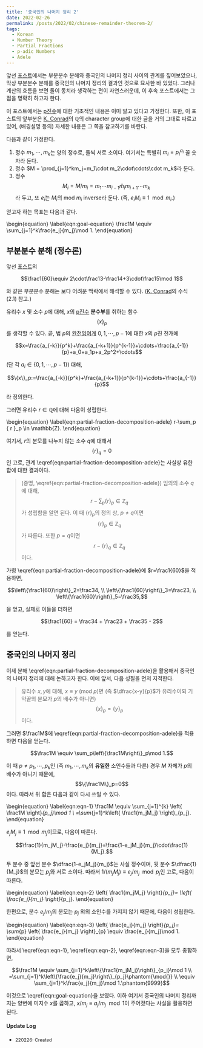 ```yaml
---
title: '중국인의 나머지 정리 2'
date: 2022-02-26
permalink: /posts/2022/02/chinese-remainder-theorem-2/
tags:
  - Korean
  - Number Theory
  - Partial Fractions
  - p-adic Numbers
  - Adele
---
```


앞선 [포스트](/posts/2021/12/chinese-remainder-theorem/)에서는 부분분수 분해와 중국인의 나머지 정리 사이의 관계를 짚어보았으나, 막상 부분분수 분해를 중국인의 나머지 정리의 결과인 것으로 묘사한 바 있었다. 그러나 계산의 흐름을 보면 둘이 동치라 생각하는 편이 자연스러운데, 이 후속 포스트에서는 그 점을 명확히 하고자 한다.

이 포스트에서는 [p진수](https://ko.wikipedia.org/wiki/P%EC%A7%84%EC%88%98)에 대한 기초적인 내용은 이미 알고 있다고 가정한다. 또한, 이 포스트의 앞부분은 [K. Conrad](https://kconrad.math.uconn.edu/blurbs/gradnumthy/characterQ.pdf)의 $\mathbb{Q}$의 character group에 대한 글을 거의 그대로 따르고 있어, (배경설명 등의) 자세한 내용은 그 쪽을 참고하기를 바란다.

다음과 같이 가정한다.

 1. 정수 $m_1,\cdots,m_k$는 양의 정수로, 둘씩 서로 소이다. 여기서는 특별히 $m_i=p_i^{\alpha_i}$ 꼴 숫자라 둔다.
 1. 정수 $M = \prod_{j=1}^km_j=m_1\cdot m_2\cdot\cdots\cdot m_k$라 둔다.
 1. 정수 $$M_i=M/m_i=m_1\cdots m_{i-1}{\widehat{m}}_{i} m_{i+1}\cdots m_k$$라 두고, 또 $e_i$는 $M_i$의 mod $m_i$ inverse라 둔다. (즉, $e_iM_i\equiv 1\mod m_i$.)

얻고자 하는 목표는 다음과 같다.

\begin{equation}
\label{eqn:goal-equation}
\frac1M \equiv \sum_{j=1}^k\frac{e_j}{m_j}\mod 1.
\end{equation}

## 부분분수 분해 (정수론)

앞선 [포스트](/posts/2021/12/chinese-remainder-theorem/)의

$$\frac1{60}\equiv 2\cdot\frac13-\frac14+3\cdot\frac15\mod 1$$

와 같은 부분분수 분해는 보다 어려운 맥락에서 해석할 수 있다. ([K. Conrad](https://kconrad.math.uconn.edu/blurbs/gradnumthy/characterQ.pdf)의 수식 (2.1) 참고.)

유리수 $x$ 및 소수 $p$에 대해, $x$의 [p진수](https://ko.wikipedia.org/wiki/P%EC%A7%84%EC%88%98) **분수부**를 취하는 함수 $$\{x\}_p$$를 생각할 수 있다. 곧, 법 $p$의 [완전잉여계](https://mathworld.wolfram.com/CompleteResidueSystem.html) $0,1,\cdots,p-1$에 대한 $x$의 $p$진 전개에

$$x=\frac{a_{-k}}{p^k}+\frac{a_{-k+1}}{p^{k-1}}+\cdots+\frac{a_{-1}}{p}+a_0+a_1p+a_2p^2+\cdots$$

(단 각 $a_i\in\{0,1,\cdots,p-1\}$) 대해,

$$\{x\}_p:=\frac{a_{-k}}{p^k}+\frac{a_{-k+1}}{p^{k-1}}+\cdots+\frac{a_{-1}}{p}$$

라 정의한다.

그러면 유리수 $r\in\mathbb{Q}$에 대해 다음이 성립한다.

\begin{equation}
\label{eqn:partial-fraction-decomposition-adele}
r-\sum_p \{ r \}_p \in \mathbb{Z}.
\end{equation}

여기서, $r$의 분모를 나누지 않는 소수 $q$에 대해서 $$\{r\}_q=0$$인 고로, 관계 \eqref{eqn:partial-fraction-decomposition-adele}는 사실상 유한합에 대한 결과이다.

 > (증명, \eqref{eqn:partial-fraction-decomposition-adele}) 임의의 소수 $q$에 대해, $$r-\sum_p\{r\}_p\in\mathbb{Z}_q$$가 성립함을 알면 된다. 이 때 $\{r\}_p$의 정의 상, $p\neq q$이면 $$\{r\}_p\in\mathbb{Z}_q$$가 따른다. 또한 $p=q$이면 $$r-\{r\}_q\in\mathbb{Z}_q$$이다.

가령 \eqref{eqn:partial-fraction-decomposition-adele}에 $r=\frac1{60}$을 적용하면,

$$\left\{\frac1{60}\right\}_2=\frac34, \\ \left\{\frac1{60}\right\}_3=\frac23, \\ \left\{\frac1{60}\right\}_5=\frac35,$$

을 얻고, 실제로 이들을 더하면

$$\frac1{60} = \frac34 + \frac23 + \frac35 - 2$$

를 얻는다.

## 중국인의 나머지 정리

이제 분해 \eqref{eqn:partial-fraction-decomposition-adele}을 활용해서 중국인의 나머지 정리에 대해 논하고자 한다. 이에 앞서, 다음 성질을 먼저 지적한다.

 > 유리수 $x,y$에 대해, $x\equiv y$ (mod $p$)면 (즉 $\dfrac{x-y}{p}$가 유리수이되 기약꼴의 분모가 $p$의 배수가 아니면) $$\{x\}_p=\{y\}_p$$이다.

그러면 $\frac1M$에 \eqref{eqn:partial-fraction-decomposition-adele}을 적용하면 다음을 얻는다.

$$\frac1M \equiv \sum_p\left\{\frac1M\right\}_p\mod 1.$$

이 때 $p\neq p_1,\cdots,p_k$인 (즉 $m_1,\cdots,m_k$의 **유일한** 소인수들과 다른) 경우 $M$ 자체가 $p$의 배수가 아니기 때문에, $$\{\frac1M\}_p=0$$이다. 따라서 위 합은 다음과 같이 다시 쓰일 수 있다.

\begin{equation}
\label{eqn:eqn-1}
\frac1M \equiv \sum_{j=1}^{k} \left\{ \frac1M \right\}_{p_j}\mod 1 \\ 
=\sum_{j=1}^k\left\{ \frac1{m_jM_j} \right\}_{p_j}.
\end{equation}

$e_jM_j\equiv 1\mod m_j$이므로, 다음이 따른다.

$$\frac{1}{m_jM_j}-\frac{e_j}{m_j}=\frac{1-e_jM_j}{m_j}\cdot\frac{1}{M_j}.$$

두 분수 중 앞선 분수 $\dfrac{1-e_jM_j}{m_j}$는 사실 정수이며, 뒷 분수 $\dfrac{1}{M_j}$의 분모는 $p_j$와 서로 소이다. 따라서 $1/(m_jM_j)\equiv e_j/m_j\mod p_j$인 고로, 다음이 따른다.

\begin{equation}
\label{eqn:eqn-2}
\left\{ \frac1{m_jM_j} \right\}_{p_j}= \left\{ \frac{e_j}{m_j} \right\}_{p_j}.
\end{equation}

한편으로, 분수 $e_j/m_j$의 분모는 $p_j$ 외의 소인수를 가지지 않기 때문에, 다음이 성립한다.

\begin{equation}
\label{eqn:eqn-3}
\left\{ \frac{e_j}{m_j} \right\}_{p_j}= \sum_{p} \left\{ \frac{e_j}{m_j} \right\}_{p} \equiv \frac{e_j}{m_j}\mod 1.
\end{equation}

따라서 \eqref{eqn:eqn-1}, \eqref{eqn:eqn-2}, \eqref{eqn:eqn-3}을 모두 종합하면,

$$\frac1M \equiv \sum_{j=1}^k\left\{\frac1{m_jM_j}\right\}_{p_j}\mod 1 \\
=\sum_{j=1}^k\left\{\frac{e_j}{m_j}\right\}_{p_j}\phantom{\mod{}} \\
\equiv \sum_{j=1}^k\frac{e_j}{m_j}\mod 1.\phantom{9999}$$

이것으로 \eqref{eqn:goal-equation}을 보였다. 이하 여기서 중국인의 나머지 정리까지는 양변에 미지수 $x$를 곱하고, $x/m_j\equiv a_j/m_j\mod 1$이 주어졌다는 사실을 활용하면 된다.

#### Update Log
 * <span style="font-size:12px">220226: Created</span>

